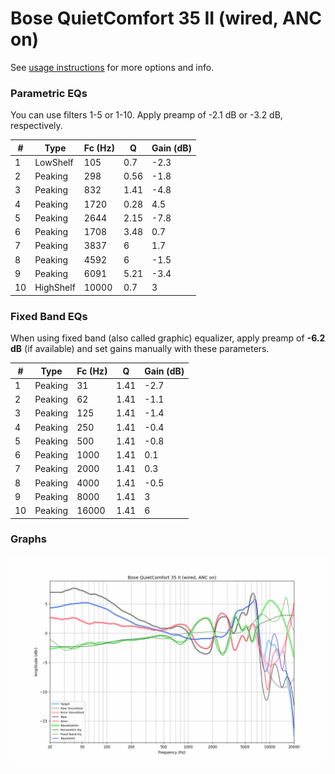 # Bose QuietComfort 35 II (wired, ANC on)
See [usage instructions](https://github.com/jaakkopasanen/AutoEq#usage) for more options and info.

### Parametric EQs
You can use filters 1-5 or 1-10. Apply preamp of -2.1 dB or -3.2 dB, respectively.

|   # | Type      |   Fc (Hz) |    Q |   Gain (dB) |
|-----|-----------|-----------|------|-------------|
|   1 | LowShelf  |       105 | 0.7  |        -2.3 |
|   2 | Peaking   |       298 | 0.56 |        -1.8 |
|   3 | Peaking   |       832 | 1.41 |        -4.8 |
|   4 | Peaking   |      1720 | 0.28 |         4.5 |
|   5 | Peaking   |      2644 | 2.15 |        -7.8 |
|   6 | Peaking   |      1708 | 3.48 |         0.7 |
|   7 | Peaking   |      3837 | 6    |         1.7 |
|   8 | Peaking   |      4592 | 6    |        -1.5 |
|   9 | Peaking   |      6091 | 5.21 |        -3.4 |
|  10 | HighShelf |     10000 | 0.7  |         3   |

### Fixed Band EQs
When using fixed band (also called graphic) equalizer, apply preamp of **-6.2 dB** (if available) and set gains manually with these parameters.

|   # | Type    |   Fc (Hz) |    Q |   Gain (dB) |
|-----|---------|-----------|------|-------------|
|   1 | Peaking |        31 | 1.41 |        -2.7 |
|   2 | Peaking |        62 | 1.41 |        -1.1 |
|   3 | Peaking |       125 | 1.41 |        -1.4 |
|   4 | Peaking |       250 | 1.41 |        -0.4 |
|   5 | Peaking |       500 | 1.41 |        -0.8 |
|   6 | Peaking |      1000 | 1.41 |         0.1 |
|   7 | Peaking |      2000 | 1.41 |         0.3 |
|   8 | Peaking |      4000 | 1.41 |        -0.5 |
|   9 | Peaking |      8000 | 1.41 |         3   |
|  10 | Peaking |     16000 | 1.41 |         6   |

### Graphs
![](./Bose%20QuietComfort%2035%20II%20(wired,%20ANC%20on).png)
